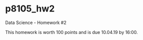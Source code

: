 # p8105_hw2
Data Science - Homework #2

This homework is worth 100 points and is due 10.04.19 by 16:00.